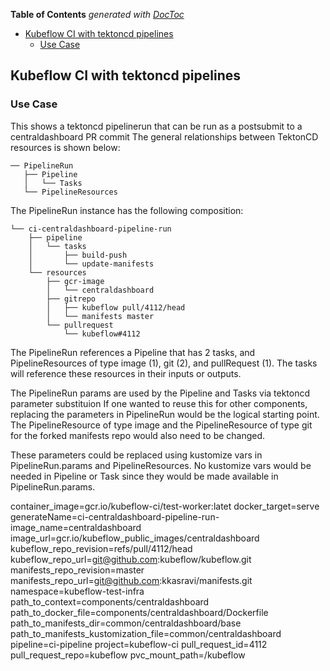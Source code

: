 <!-- START doctoc generated TOC please keep comment here to allow auto update -->
<!-- DON'T EDIT THIS SECTION, INSTEAD RE-RUN doctoc TO UPDATE -->
**Table of Contents**  *generated with [DocToc](https://github.com/thlorenz/doctoc)*

- [Kubeflow CI with tektoncd pipelines](#kubeflow-ci-with-tektoncd-pipelines)
  - [Use Case](#use-case)

<!-- END doctoc generated TOC please keep comment here to allow auto update -->

## Kubeflow CI with tektoncd pipelines

### Use Case

This shows a tektoncd pipelinerun that can be run as a postsubmit to a centraldashboard PR commit
The general relationships between TektonCD resources is shown below:

```
── PipelineRun
   ├── Pipeline
   │   └── Tasks
   └── PipelineResources
```

The PipelineRun instance has the following composition:

```
└── ci-centraldashboard-pipeline-run
    ├── pipeline
    │   └── tasks
    │       ├── build-push
    │       └── update-manifests
    └── resources
        ├── gcr-image
        │   └── centraldashboard
        ├── gitrepo
        │   ├── kubeflow pull/4112/head
        │   └── manifests master
        └── pullrequest
            └── kubeflow#4112
```

The PipelineRun references a Pipeline that has 2 tasks, 
and PipelineResources of type image (1), git (2), and pullRequest (1). 
The tasks will reference these resources in their inputs or outputs. 

The PipelineRun params are used by the Pipeline and Tasks via tektoncd parameter substituion
If one wanted to reuse this for other components, replacing the parameters in PipelineRun
would be the logical starting point. The PipelineResource of type image and the PipelineResource 
of type git for the forked manifests repo would also need to be changed.

These parameters could be replaced using kustomize vars in PipelineRun.params and PipelineResources. 
No kustomize vars would be needed in Pipeline or Task since they would be made available in PipelineRun.params.

container_image=gcr.io/kubeflow-ci/test-worker:latet
docker_target=serve
generateName=ci-centraldashboard-pipeline-run-
image_name=centraldashboard
image_url=gcr.io/kubeflow_public_images/centraldashboard
kubeflow_repo_revision=refs/pull/4112/head
kubeflow_repo_url=git@github.com:kubeflow/kubeflow.git
manifests_repo_revision=master
manifests_repo_url=git@github.com:kkasravi/manifests.git
namespace=kubeflow-test-infra
path_to_context=components/centraldashboard
path_to_docker_file=components/centraldashboard/Dockerfile
path_to_manifests_dir=common/centraldashboard/base
path_to_manifests_kustomization_file=common/centraldashboard
pipeline=ci-pipeline
project=kubeflow-ci
pull_request_id=4112
pull_request_repo=kubeflow
pvc_mount_path=/kubeflow
